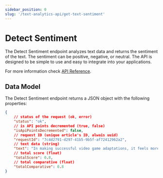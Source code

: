 ```yaml
---
sidebar_position: 0
slug: '/text-analytics-api/get-text-sentiment'
---
```


# Detect Sentiment

The Detect Sentiment endpoint analyzes text data and returns the sentiment of the text. The sentiment can be positive, negative, or neutral. The API is designed to be simple to use and easy to integrate into your applications.

For more information check [API Reference](/api-reference/get-text-sentiment).

## Data Model

The Detect Sentiment endpoint returns a JSON object with the following properties:
```json
{
	// status of the request (ok, error)
	"status": "ok",
	// is API points decremented (true, false)
	"isApiPointsDecremented": false,
	// request ID (unique article's ID, alwais uuid)
	"requestId": "7c4d2791-d297-41b5-9b5f-af72412962a2",
	// text data (string)
	"text": "In making successful video game adaptations, it feels more important to strike the right tone rather than follow the source material to the letter. “Tone” in Fallout is Walton Goggins’ whiskey-soaked cowboy drawl ripped straight from the age of Gary Cooper and John Wayne extolling the virtues of bucolic Vault-Tec living with a sign that says “Test Subjects” just a touch off-screen.",
	// total score (float)
	"totalScore": 0.8,
	// total comparative (float)
	"totalComparative": 0.8
}
```
